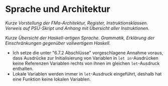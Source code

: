 # Sprache und Architektur

_Kurze Vorstellung der FMa-Architektur, Register, Instruktionsklassen. Verweis auf PSÜ-Skript und Anhang mit Übersicht aller Instruktionen._

_Kurze Übersicht der Haskell-artigen Sprache. Grammatik, Erklärung der Einschränkungen gegenüber vollwertigem Haskell._

* Ich setze die unter "6.7.2 Abschlüsse" vorgeschlagene Annahme voraus, dass Ausdrücke zur Initialisierung von Variablen in `let in`-Ausdrücken keine Referenzen Variablen rechts von ihnen im gleichen `let`-Ausdruck enthalten.
* Lokale Variablen werden immer in `let`-Ausdruck eingeführt, deshalb hat eine Funktion keine lokalen Variablen.
